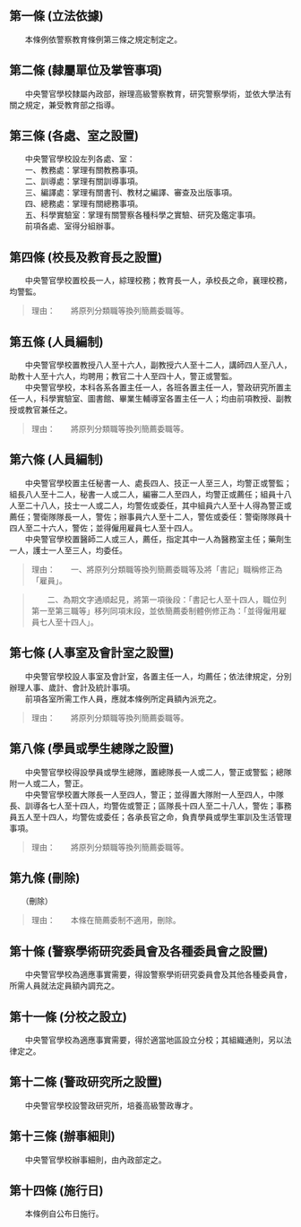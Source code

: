 第一條 (立法依據)
-----------------
　　本條例依警察教育條例第三條之規定制定之。  


第二條 (隸屬單位及掌管事項)
---------------------------
　　中央警官學校隸屬內政部，辦理高級警察教育，研究警察學術，並依大學法有關之規定，兼受教育部之指導。  


第三條 (各處、室之設置)
-----------------------
　　中央警官學校設左列各處、室：  
　　一、教務處：掌理有關教務事項。  
　　二、訓導處：掌理有關訓導事項。  
　　三、編譯處：掌理有關書刊、教材之編譯、審查及出版事項。  
　　四、總務處：掌理有關總務事項。  
　　五、科學實驗室：掌理有關警察各種科學之實驗、研究及鑑定事項。  
　　前項各處、室得分組辦事。  


第四條 (校長及教育長之設置)
---------------------------
　　中央警官學校置校長一人，綜理校務；教育長一人，承校長之命，襄理校務，均警監。  
> 理由：　　將原列分類職等換列簡薦委職等。



第五條 (人員編制)
-----------------
　　中央警官學校置教授八人至十六人，副教授六人至十二人，講師四人至八人，助教十人至十六人，均聘用；教官二十人至四十人，警正或警監。  
　　中央警官學校，本科各系各置主任一人，各班各置主任一人，警政研究所置主任一人，科學實驗室、圖書館、畢業生輔導室各置主任一人；均由前項教授、副教授或教官兼任之。  
> 理由：　　將原列分類職等換列簡薦委職等。



第六條 (人員編制)
-----------------
　　中央警官學校置主任秘書一人、處長四人、技正一人至三人，均警正或警監；組長八人至十二人，秘書一人或二人，編審二人至四人，均警正或薦任；組員十八人至二十八人，技士一人或二人，均警佐或委任，其中組員六人至十人得為警正或薦任；警衛隊隊長一人，警佐；辦事員六人至十二人，警佐或委任：警衛隊隊員十四人至二十六人，警佐；並得僱用雇員七人至十四人。  
　　中央警官學校置醫師二人或三人，薦任，指定其中一人為醫務室主任；藥劑生一人，護士一人至三人，均委任。  
> 理由：　　一、將原列分類職等換列簡薦委職等及將「書記」職稱修正為「雇員」。

> 　　二、為期文字通順起見，將第一項後段：「書記七人至十四人，職位列第一至第三職等」移列同項末段，並依簡薦委制體例修正為：「並得僱用雇員七人至十四人」。



第七條 (人事室及會計室之設置)
-----------------------------
　　中央警官學校設人事室及會計室，各置主任一人，均薦任；依法律規定，分別辦理人事、歲計、會計及統計事項。  
　　前項各室所需工作人員，應就本條例所定員額內派充之。  
> 理由：　　將原列分類職等換列簡薦委職等。



第八條 (學員或學生總隊之設置)
-----------------------------
　　中央警官學校得設學員或學生總隊，置總隊長一人或二人，警正或警監；總隊附一人或二人，警正。  
　　中央警官學校置大隊長一人至四人，警正；並得置大隊附一人至四人，中隊長、訓導各七人至十四人，均警佐或警正；區隊長十四人至二十八人，警佐；事務員五人至十四人，均警佐或委任；各承長官之命，負責學員或學生軍訓及生活管理事項。  
> 理由：　　將原列分類職等換列簡薦委職等。



第九條 (刪除)
-------------
　　（刪除）  
> 理由：　　本條在簡薦委制不適用，刪除。



第十條 (警察學術研究委員會及各種委員會之設置)
---------------------------------------------
　　中央警官學校為適應事實需要，得設警察學術研究委員會及其他各種委員會，所需人員就法定員額內調充之。  


第十一條 (分校之設立)
---------------------
　　中央警官學校為適應事實需要，得於適當地區設立分校；其組織通則，另以法律定之。  


第十二條 (警政研究所之設置)
---------------------------
　　中央警官學校設警政研究所，培養高級警政專才。  


第十三條 (辦事細則)
-------------------
　　中央警官學校辦事細則，由內政部定之。  


第十四條 (施行日)
-----------------
　　本條例自公布日施行。